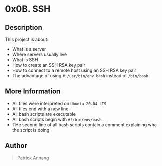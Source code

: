 # 0x0B. SSH

## Description

This project is about:

* What is a server
* Where servers usually live
* What is SSH
* How to create an SSH RSA key pair
* How to connect to a remote host using an SSH RSA key pair
* The advantage of using `#!/usr/bin/env bash` instead of `/bin/bash`

## More Information

* All files were interpreted on `Ubuntu 20.04 LTS`
* All files end with a new line
* All bash scripts are executable
* All bash scripts begin with `#!/bin/env/bash`
* THe second line of all bash scripts contain a comment explaining wha the script is doing

## Author

> Patrick Annang

